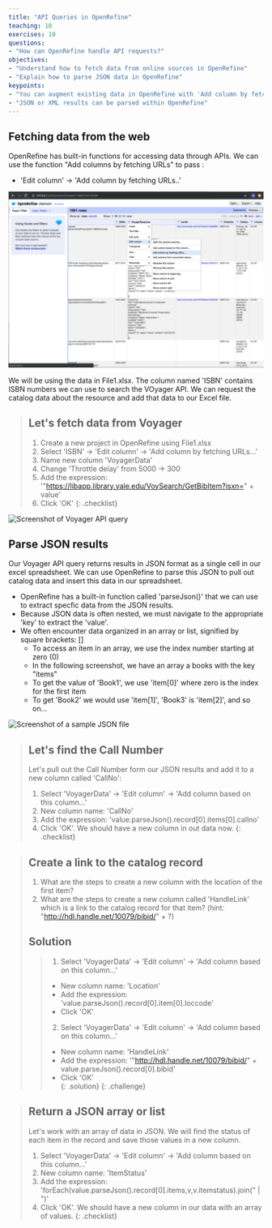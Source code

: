 ```yaml
---
title: "API Queries in OpenRefine"
teaching: 10
exercises: 10
questions:
- "How can OpenRefine handle API requests?"
objectives:
- "Understand how to fetch data from online sources in OpenRefine"
- "Explain how to parse JSON data in OpenRefine"
keypoints:
- "You can augment existing data in OpenRefine with 'Add column by fetching URLs"
- "JSON or XML results can be parsed within OpenRefine"
---
```


## Fetching data from the web

OpenRefine has built-in functions for accessing data through APIs. We can use the function "Add columns by fetching URLs" to pass :
- 'Edit column' -> 'Add column by fetching URLs..'

![Screenshot of OpenRefine](../assets/img/OR_Fetch_URL.png)

We will be using the data in File1.xlsx. The column named 'ISBN' contains ISBN numbers we can use to search the VOyager API. We can request the catalog data about the resource and add that data to our Excel file. 

>## Let's fetch data from Voyager
>
>1. Create a new project in OpenRefine using File1.xlsx 
>2. Select 'ISBN' -> 'Edit column' -> 'Add column by fetching URLs...'
>3. Name new column 'VoyagerData'
>4. Change 'Throttle delay' from 5000 -> 300
>5. Add the expression: '"https://libapp.library.yale.edu/VoySearch/GetBibItem?isxn=" + value'
>6. Click 'OK'
{: .checklist}

![Screenshot of Voyager API query](../assest/img/VoyagerFetch.png)

## Parse JSON results

Our Voyager API query returns results in JSON format as a single cell in our excel spreadsheet. We can use OpenRefine to parse this JSON to pull out catalog data and insert this data in our spreadsheet.
- OpenRefine has a built-in function called 'parseJson()' that we can use to extract specfic data from the JSON results.
- Because JSON data is often nested, we must navigate to the appropriate 'key' to extract the 'value'.
- We often encounter data organized in an array or list, signified by square brackets: []
	- To access an item in an array, we use the index number starting at zero (0)
	- In the following screenshot, we have an array a books with the key "items"
	- To get the value of 'Book1', we use 'item[0]' where zero is the index for the first item
	- To get 'Book2' we would use 'item[1]', 'Book3' is 'item[2]', and so on...

![Screenshot of a sample JSON file]()


>## Let's find the Call Number
>
>Let's pull out the Call Number form our JSON results and add it to a new column called 'CallNo':
>1. Select 'VoyagerData' -> 'Edit column' -> 'Add column based on this column...'
>2. New column name: 'CallNo'
>3. Add the expression: 'value.parseJson().record[0].items[0].callno'
>4. Click 'OK'. We should have a new column in out data now. 
{: .checklist}

>## Create a link to the catalog record 
>
>1. What are the steps to create a new column with the location of the first item?
>2. What are the steps to create a new column called 'HandleLink' which is a link to the catalog record for that item? (hint: "http://hdl.handle.net/10079/bibid/" + ?)
>
>## Solution
>>1. Select 'VoyagerData' -> 'Edit column' -> 'Add column based on this column...'
>>	- New column name: 'Location'
>>	- Add the expression: 'value.parseJson().record[0].item[0].loccode'
>>	- Click 'OK'
>>2. Select 'VoyagerData' -> 'Edit column' -> 'Add column based on this column...'
>>	- New column name: 'HandleLink'
>>	- Add the expression: '"http://hdl.handle.net/10079/bibid/" + value.parseJson().record[0].bibid'
>>	- Click 'OK'	 
>{: .solution}
{: .challenge}

>## Return a JSON array or list
>
>Let's work with an array of data in JSON. We will find the status of each item in the record and save those values in a new column.
>1. Select 'VoyagerData' -> 'Edit column' -> 'Add column based on this column...'
>2. New column name: 'ItemStatus'
>3. Add the expression: 'forEach(value.parseJson().record[0].items,v,v.itemstatus).join(" | ")'
>4. Click 'OK'. We should have a new column in our data with an array of values.
{: .checklist}

